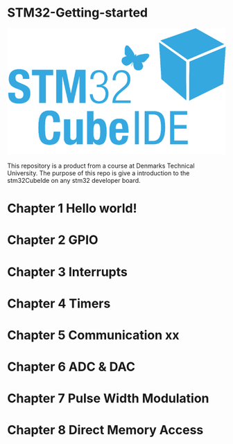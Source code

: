 # STM32-Getting-started

<p align="center">
    <img src = "STM32CubeLogo.png">
</p>


This repository is a product from a course at Denmarks Technical University. The purpose of this repo is give a introduction to the stm32CubeIde on any stm32 developer board.


# Chapter 1 Hello world!

# Chapter 2 GPIO

# Chapter 3 Interrupts

# Chapter 4 Timers

# Chapter 5 Communication xx

# Chapter 6 ADC & DAC

# Chapter 7 Pulse Width Modulation

# Chapter 8 Direct Memory Access

